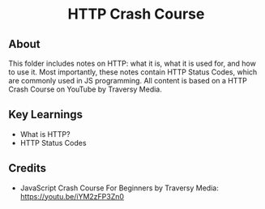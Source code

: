 <h1 align="center">HTTP Crash Course</h1>

<h2>About</h2>
This folder includes notes on HTTP: what it is, what it is used for, and how to use it. Most importantly, these notes contain HTTP Status Codes, which are commonly used in JS programming.
All content is based on a HTTP Crash Course on YouTube by Traversy Media.

<h2>Key Learnings</h2>

- What is HTTP?
- HTTP Status Codes

<h2>Credits</h2>

- JavaScript Crash Course For Beginners by Traversy Media: https://youtu.be/iYM2zFP3Zn0


